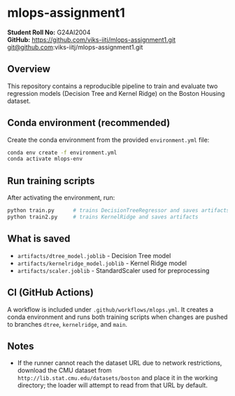 # mlops-assignment1
**Student Roll No:** G24AI2004  
**GitHub:** https://github.com/viks-iitj/mlops-assignment1.git
			git@github.com:viks-iitj/mlops-assignment1.git 

## Overview
This repository contains a reproducible pipeline to train and evaluate two regression models
(Decision Tree and Kernel Ridge) on the Boston Housing dataset. 

## Conda environment (recommended)
 Create the conda environment from the provided `environment.yml` file:
   ```bash
   conda env create -f environment.yml
   conda activate mlops-env
   ```
   
## Run training scripts
After activating the environment, run:
```bash
python train.py      # trains DecisionTreeRegressor and saves artifacts
python train2.py     # trains KernelRidge and saves artifacts
```

## What is saved
- `artifacts/dtree_model.joblib` - Decision Tree model
- `artifacts/kernelridge_model.joblib` - Kernel Ridge model
- `artifacts/scaler.joblib` - StandardScaler used for preprocessing

## CI (GitHub Actions)
A workflow is included under `.github/workflows/mlops.yml`. It creates a conda environment and
runs both training scripts when changes are pushed to branches `dtree`, `kernelridge`, and `main`.

## Notes
- If the runner cannot reach the dataset URL due to network restrictions, download the CMU dataset
  from `http://lib.stat.cmu.edu/datasets/boston` and place it in the working directory; the loader
  will attempt to read from that URL by default.

